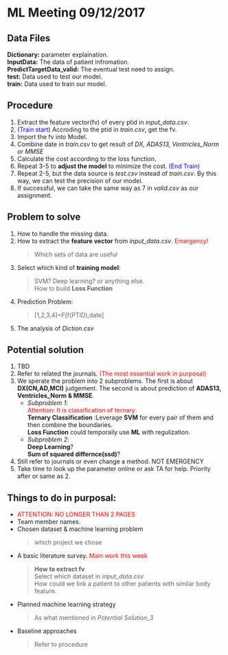# ML Meeting 09/12/2017
## Data Files
**Dictionary:** parameter explaination.  
**InputData:** The data of patient infromation.  
**PredictTargetData_valid:** The eventual test need to assign.   
**test:** Data used to test our model.  
**train:** Data used to train our model.
## Procedure
1. Extract the feature vector(fv) of every ptid in *input_data.csv*.
2. <font color=blue>(Train start)</font> Accroding to the ptid in *train.csv*, get the fv.
3. Import the fv into Model.
4. Combine date in *train.csv* to get result of *DX, ADAS13, Ventricles_Norm or MMSE*
5. Calculate the cost according to the loss function.
6. Repeat 3-5 to **adjust the model** to minimize the cost. <font color=blue>(End Train)</font>
7. Repeat 2-5, but the data source is *test.csv* instead of *train.csv*. By this way, we can test the precision of our model.
8. If successful, we can take the same way as 7 in *valid.csv* as our assignment.
## Problem to solve
1. How to handle the missing data.
2. How to extract the **feature vector** from *input_data.csv*.  <font color=red>Emergency!</font>
    > Which sets of data are useful  
    > 
3. Select which kind of **training model**:  
    > SVM? Deep learning? or anything else.  
    > How to build **Loss Function**
4. Prediction Problem:  
    >[1,2,3,4]=F[f(PTID),date]
5. The analysis of *Diction.csv*
## Potential solution
1. TBD
2. Refer to related the journals. <font color=red>(The most essential work in purposal)</font>
3. We sperate the problem into 2 subproblems. The first is about **DX(CN,AD,MCI)** judgement. The second is about prediction of **ADAS13, Ventricles_Norm & MMSE**.
   + _Subproblem 1_:  
       <font color=red>Attention: It is classification of ternary</font>  
       **Ternary Classification** :Leverage **SVM** for every pair of them and then combine the boundaries.  
       **Loss Function** could temporaily use **ML** with regulization.
   + _Subproblem 2_:  
       **Deep Learning**?  
       **Sum of squared differnce(ssd)**?
4. Still refer to journals or even change a method. NOT EMERGENCY
5. Take time to look up the parameter online or ask TA for help. Priority after or same as 2.  
## Things to do in purposal:
+ <font color=red>ATTENTION: NO LONGER THAN 2 PAGES</font>
+ Team member names.
+ Chosen dataset & machine learning problem  
    >which project we chose  
+ A basic literature survey. <font color=red>Main work this week</font>  
    >**How to extract fv**  
    >Select which dataset in *input_data.csv*  
    >How could we link a patient to other patients with similar body feature.
+ Planned machine learning strategy
    >As what mentioned in _Potential Solution\_3_
+ Baseline approaches
    >Refer to procedure
